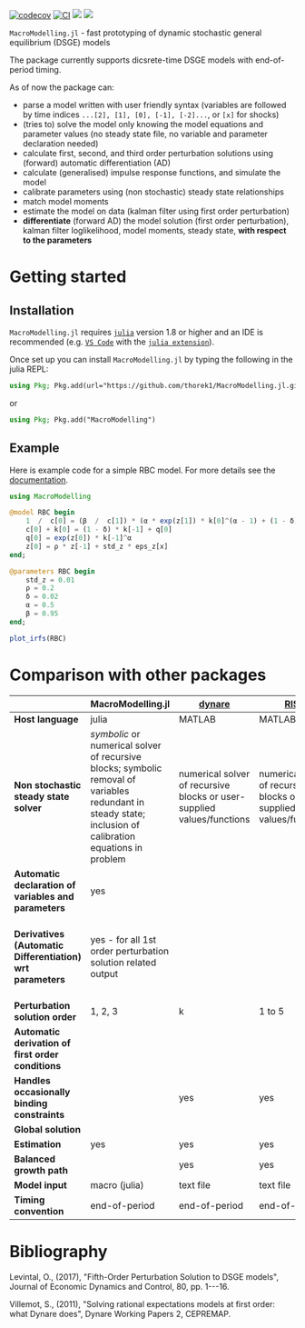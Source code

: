 

[![codecov](https://codecov.io/gh/thorek1/MacroModelling.jl/branch/main/graph/badge.svg?token=QOANGF5MSX)](https://codecov.io/gh/thorek1/MacroModelling.jl)
[![CI](https://github.com/thorek1/MacroModelling.jl/actions/workflows/ci.yml/badge.svg?branch=main)](https://github.com/thorek1/MacroModelling.jl/actions/workflows/ci.yml)
[![](https://img.shields.io/badge/docs-stable-blue.svg)](https://thorek1.github.io/MacroModelling.jl/stable)
[![](https://img.shields.io/badge/docs-dev-blue.svg)](https://thorek1.github.io/MacroModelling.jl/dev)


`MacroModelling.jl` - fast prototyping of dynamic stochastic general equilibrium (DSGE) models

The package currently supports dicsrete-time DSGE models with end-of-period timing.

As of now the package can:
- parse a model written with user friendly syntax (variables are followed by time indices `...[2], [1], [0], [-1], [-2]...`, or `[x]` for shocks)
- (tries to) solve the model only knowing the model equations and parameter values (no steady state file, no variable and parameter declaration needed)
- calculate first, second, and third order perturbation solutions using (forward) automatic differentiation (AD)
- calculate (generalised) impulse response functions, and simulate the model
- calibrate parameters using (non stochastic) steady state relationships
- match model moments
- estimate the model on data (kalman filter using first order perturbation)
- **differentiate** (forward AD) the model solution (first order perturbation), kalman filter loglikelihood, model moments, steady state, **with respect to the parameters**

# Getting started
## Installation
`MacroModelling.jl` requires [`julia`](https://julialang.org/downloads/) version 1.8 or higher and an IDE is recommended (e.g. [`VS Code`](https://code.visualstudio.com/download) with the [`julia extension`](https://marketplace.visualstudio.com/items?itemName=julialang.language-julia)).

Once set up you can install `MacroModelling.jl` by typing the following in the julia REPL:
```julia
using Pkg; Pkg.add(url="https://github.com/thorek1/MacroModelling.jl.git")
```
or
```julia
using Pkg; Pkg.add("MacroModelling")
```
## Example
Here is example code for a simple RBC model. For more details see the [documentation](https://thorek1.github.io/MacroModelling.jl/stable).
```julia
using MacroModelling

@model RBC begin
    1  /  c[0] = (β  /  c[1]) * (α * exp(z[1]) * k[0]^(α - 1) + (1 - δ))
    c[0] + k[0] = (1 - δ) * k[-1] + q[0]
    q[0] = exp(z[0]) * k[-1]^α
    z[0] = ρ * z[-1] + std_z * eps_z[x]
end;

@parameters RBC begin
    std_z = 0.01
    ρ = 0.2
    δ = 0.02
    α = 0.5
    β = 0.95
end;

plot_irfs(RBC)
```


# Comparison with other packages
||MacroModelling.jl|[dynare](https://www.dynare.org)|[RISE](https://github.com/jmaih/RISE_toolbox)|[DSGE.jl](https://github.com/FRBNY-DSGE/DSGE.jl)|[StateSpaceEcon.jl](https://bankofcanada.github.io/DocsEcon.jl/dev/)|[SolveDSGE.jl](https://github.com/RJDennis/SolveDSGE.jl)|[dolo.py](https://www.econforge.org/dolo.py/)|[DifferentiableStateSpaceModels.jl](https://github.com/HighDimensionalEconLab/DifferentiableStateSpaceModels.jl)|[gEcon](http://gecon.r-forge.r-project.org)
|---|---|---|---|---|---|---|---|---|---|
**Host language**|julia|MATLAB|MATLAB|julia|julia|julia|Python|julia|R|
**Non stochastic steady state solver**|*symbolic* or numerical solver of recursive blocks; symbolic removal of variables redundant in steady state; inclusion of calibration equations in problem|numerical solver of recursive blocks or user-supplied values/functions|numerical solver of recursive blocks or user-supplied values/functions||numerical solver of recursive blocks or user-supplied values/functions|numerical solver|numerical solver or user supplied values/equations|numerical solver or user supplied values/equations|numerical solver; inclusion of calibration equations in problem|
**Automatic declaration of variables and parameters**|yes|||||||||
**Derivatives (Automatic Differentiation) wrt parameters**|yes - for all 1st order perturbation solution related output||||||yes - for all 1st, 2nd order perturbation solution related output *if user supplied steady state equations*||
**Perturbation solution order**|1, 2, 3 |k|1 to 5 |1|1|1, 2, 3 |1, 2, 3 |1, 2 |1|
**Automatic derivation of first order conditions**||||||||yes|
**Handles occasionally binding constraints**||yes|yes|yes||yes|yes|||
**Global solution**||||||yes|yes|||
**Estimation**|yes|yes|yes|yes|||||yes|
**Balanced growth path**||yes|yes|yes|yes|||||
**Model input**|macro (julia)|text file|text file|text file|module (julia)|text file|text file|macro (julia)|text file|
**Timing convention**|end-of-period|end-of-period|end-of-period||end-of-period|start-of period|end-of-period|start-of period|end-of-period|


# Bibliography

Levintal, O., (2017), "Fifth-Order Perturbation Solution to DSGE models", Journal of Economic Dynamics and Control, 80, pp. 1---16.

Villemot, S., (2011), "Solving rational expectations models at first order: what Dynare does", Dynare Working Papers 2, CEPREMAP.